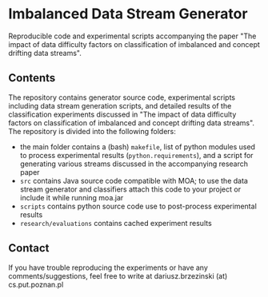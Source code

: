 # Imbalanced Data Stream Generator

Reproducible code and experimental scripts accompanying the paper "The impact of data difficulty factors on classification of imbalanced and concept drifting data streams".

## Contents

The repository contains generator source code, experimental scripts including data stream generation scripts, and detailed results of the classification experiments discussed in "The impact of data difficulty factors on classification of imbalanced and concept drifting data streams". The repository is divided into the following folders:

- the main folder contains a (bash) `makefile`, list of python modules used to process experimental results (`python.requirements`), and a script for generating various streams discussed in the accompanying research paper
- `src` contains Java source code compatible with MOA; to use the data stream generator and classifiers attach this code to your project or include it while running moa.jar
- `scripts` contains python source code use to post-process experimental results
- `research/evaluations` contains cached experiment results

## Contact

If you have trouble reproducing the experiments or have any comments/suggestions, feel free to write at dariusz.brzezinski (at) cs.put.poznan.pl
